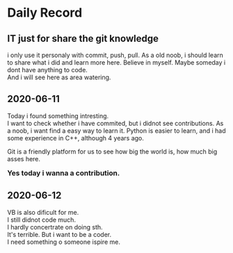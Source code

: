 # Daily Record
## IT just for share the git knowledge

i only use it personaly with commit, push, pull.
As a old noob, i should learn to share what i did and learn more here.
Believe in myself.
Maybe someday i dont have anything to code.  
And i will see here as area watering.

## 2020-06-11
Today i found something intresting.  
I want to check whether i have commited, but i didnot see contributions.
As a noob, i want find a easy way to learn it.  Python is easier to learn, and i had some experience in C++, although 4 years ago.  

Git is a friendly platform for us to see how big the world is, how much big asses here.  

<font size = 3 >**Yes today i wanna a contribution.**</font>


## 2020-06-12
VB is also dificult for me.    
I still didnot code much.    
I hardly concertrate on doing sth.   
It's terrible.
But i want to be a coder.     
I need something o someone ispire me.
